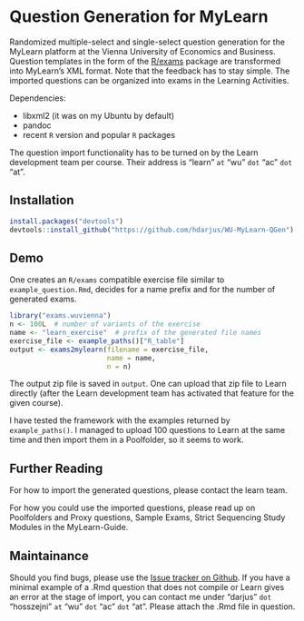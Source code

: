Question Generation for MyLearn
===============================

Randomized multiple-select and single-select question generation for the
MyLearn platform at the Vienna University of Economics and Business.
Question templates in the form of the [R/exams](http://www.r-exams.org/)
package are transformed into MyLearn’s XML format. Note that the
feedback has to stay simple. The imported questions can be organized
into exams in the Learning Activities.

Dependencies:

-   libxml2 (it was on my Ubuntu by default)
-   pandoc
-   recent `R` version and popular `R` packages

The question import functionality has to be turned on by the Learn
development team per course. Their address is “learn” `at` “wu” `dot`
“ac” `dot` “at”.

Installation
------------

``` r
install.packages("devtools")
devtools::install_github("https://github.com/hdarjus/WU-MyLearn-QGen")
```

Demo
----

One creates an `R/exams` compatible exercise file similar to
`example_question.Rmd`, decides for a name prefix and for the number of
generated exams.

``` r
library("exams.wuvienna")
n <- 100L  # number of variants of the exercise
name <- "learn_exercise"  # prefix of the generated file names
exercise_file <- example_paths()["R_table"]
output <- exams2mylearn(filename = exercise_file,
                        name = name,
                        n = n)
```

The output zip file is saved in `output`. One can upload that zip file
to Learn directly (after the Learn development team has activated that
feature for the given course).

I have tested the framework with the examples returned by
`example_paths()`. I managed to upload 100 questions to Learn at the
same time and then import them in a Poolfolder, so it seems to work.

Further Reading
---------------

For how to import the generated questions, please contact the learn
team.

For how you could use the imported questions, please read up on
Poolfolders and Proxy questions, Sample Exams, Strict Sequencing Study
Modules in the MyLearn-Guide.

Maintainance
------------

Should you find bugs, please use the [Issue tracker on
Github](https://github.com/hdarjus/WU-MyLearn-QGen/issues). If you have
a minimal example of a .Rmd question that does not compile or Learn
gives an error at the stage of import, you can contact me under “darjus”
`dot` “hosszejni” `at` “wu” `dot` “ac” `dot` “at”. Please attach the
.Rmd file in question.
